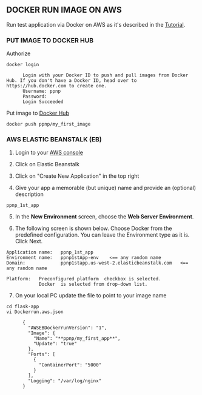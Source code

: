## DOCKER RUN IMAGE ON AWS

Run test application via Docker on AWS as it's described in the [Tutorial](http://docker-curriculum.com/).


### PUT IMAGE TO DOCKER HUB

Authorize
```
docker login

      Login with your Docker ID to push and pull images from Docker Hub. If you don't have a Docker ID, head over to https://hub.docker.com to create one.
      Username: ppnp
      Password:
      Login Succeeded
```

Put image to [Docker Hub](https://hub.docker.com/)
```
docker push ppnp/my_first_image
```


### AWS ELASTIC BEANSTALK (EB)

1. Login to your [AWS console](http://console.aws.amazon.com/)

2. Click on Elastic Beanstalk

3. Click on "Create New Application" in the top right

4. Give your app a memorable (but unique) name and provide an (optional) description
```
ppnp_1st_app
```

5. In the **New Environment** screen, choose the **Web Server Environment**.

6. The following screen is shown below. Choose Docker from the predefined configuration. You can leave the Environment type as it is. Click Next.
```
Application name:   ppnp_1st_app
Environment name:   ppnp1stApp-env    <== any random name
Domain:             ppnp1stapp.us-west-2.elasticbeanstalk.com   <== any random name

Platform:   Preconfigured platform  checkbox is selected.
            Docker  is selected from drop-down list.
```

7. On your local PC update the file to point to your image name
```
cd flask-app
vi Dockerrun.aws.json

      {
        "AWSEBDockerrunVersion": "1",
        "Image": {
          "Name": "**ppnp/my_first_app**",
          "Update": "true"
        },
        "Ports": [
          {
            "ContainerPort": "5000"
          }
        ],
        "Logging": "/var/log/nginx"
      }

```










































